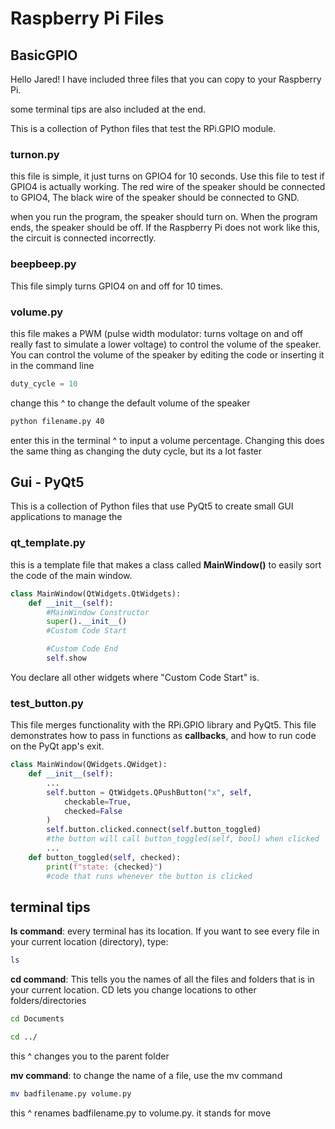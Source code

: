 # Raspberry Pi Files

## BasicGPIO
Hello Jared! 
I have included three files that you can copy to your Raspberry Pi.

some terminal tips are also included at the end.

This is a collection of Python files that test the RPi.GPIO module. 

### turnon.py

this file is simple, it just turns on GPIO4 for 10 seconds. Use this file to test if GPIO4 is actually working.
The red wire of the speaker should be connected to GPIO4, The black wire of the speaker should be connected to GND.

when you run the program, the speaker should turn on. When the program ends, the speaker should be off. If the Raspberry Pi does not work like this, the circuit is connected incorrectly.

### beepbeep.py

This file simply turns GPIO4 on and off for 10 times.

### volume.py

this file makes a PWM (pulse width modulator: turns voltage on and off really fast to simulate a lower voltage) to control the volume of the speaker.
You can control the volume of the speaker by editing the code or inserting it in the command line

```python
duty_cycle = 10
```

change this ^ to change the default volume of the speaker

```bash
python filename.py 40
```

enter this in the terminal ^ to input a volume percentage. Changing this does the same thing as changing the duty cycle, but its a lot faster

## Gui - PyQt5

This is a collection of Python files that use PyQt5 to create small GUI applications to manage the

### qt_template.py

this is a template file that makes a class called __MainWindow()__ to easily sort the code of the main window.

```python
class MainWindow(QtWidgets.QtWidgets):
    def __init__(self):
        #MainWindow Constructor
        super().__init__()
        #Custom Code Start

        #Custom Code End
        self.show
```

You declare all other widgets where "Custom Code Start" is.

### test_button.py

This file merges functionality with the RPi.GPIO library and PyQt5. This file demonstrates how to pass in functions as __callbacks__, and how to run code on the PyQt app's exit. 

```python
class MainWindow(QWidgets.QWidget):
    def __init__(self):
        ...
        self.button = QtWidgets.QPushButton("x", self, 
            checkable=True, 
            checked=False
        )
        self.button.clicked.connect(self.button_toggled) 
        #the button will call button_toggled(self, bool) when clicked
        ...
    def button_toggled(self, checked):
        print(f"state: {checked}")
        #code that runs whenever the button is clicked
```

## terminal tips

__ls command__:
every terminal has its location. If you want to see every file in your current location (directory), type: 

```sh
ls
```

__cd command__:
This tells you the names of all the files and folders that is in your current location. 
CD lets you change locations to other folders/directories

```sh
cd Documents
```

```sh
cd ../
```

this ^ changes you to the parent folder

__mv command__:
to change the name of a file, use the mv command

```sh
mv badfilename.py volume.py
```

this ^ renames badfilename.py to volume.py. it stands for move
